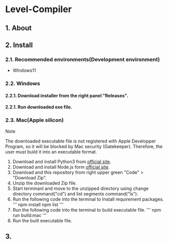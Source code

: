 # Level-Compiler

## 1. About
## 2. Install
### 2.1. Recommended environments(Development environment)
- WIndows11
### 2.2. Windows
#### 2.2.1. Download installer from the right panel "Releases".
#### 2.2.1. Run downloaded exe file.

### 2.3. Mac(Apple silicon)
>[!NOTE]
  The downloaded executable file is not registered with Apple Developper Program, so it will be blocked by Mac security (Gatekeeper). Therefore, the user must build it into an executable format.
  
1. Download and install Python3 from [official site](https://www.python.org/).
2. Download and install Node.js form [official site](https://nodejs.org/en/).
3. Download and this repository from right upper green "Code" > "Download Zip".
4. Unzip the downloaded Zip file.
5. Start terminanl and move to the unzipped directory using change directory command("cd") and list segments command("ls").
6. Run the following code into the terminal to Install requirement packages.
   '''
   npm install
   npm list
   '''
8. Run the following code into the terminal to build executable file.
   '''
   npm run build:mac
   '''
9. Run the built executable file.

## 3. 
